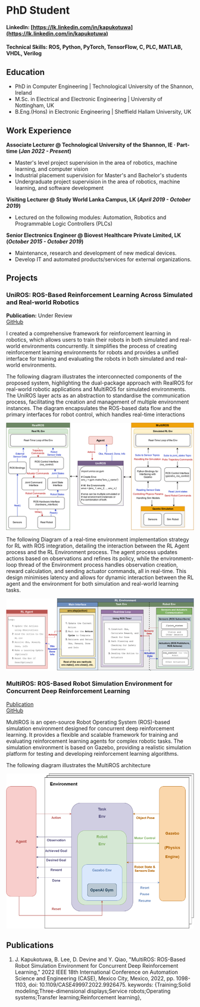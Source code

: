 # PhD Student
#### LinkedIn: [https://lk.linkedin.com/in/kapukotuwa](https://lk.linkedin.com/in/kapukotuwa)
#### Technical Skills: ROS, Python, PyTorch, TensorFlow, C, PLC, MATLAB, VHDL, Verilog

## Education
- PhD in Computer Engineering | Technological University of the Shannon, Ireland								       		
- M.Sc. in Electrical and Electronic Engineering	| University of Nottingham, UK 			        		
- B.Eng.(Hons) in Electronic Engineering | Sheffield Hallam University, UK

## Work Experience
**Associate Lecturer @ Technological University of the Shannon, IE · Part-time (_Jan 2022 - Present_)**
- Master's level project supervision in the area of robotics, machine learning, and computer vision
- Industrial placement supervision for Master's and Bachelor's students
- Undergraduate project supervision in the area of robotics, machine learning, and software development

**Visiting Lecturer @ Study World Lanka Campus, LK  (_April 2019 - October 2019_)**
- Lectured on the following modules: Automation, Robotics and Programmable Logic Controllers (PLCs)

**Senior Electronics Engineer @ Biovest Healthcare Private Limited, LK (_October 2015 - October 2019_)**
- Maintenance, research and development of new medical devices.
- Develop IT and automated products/services for external organizations.

## Projects
### UniROS: ROS-Based Reinforcement Learning Across Simulated and Real-world Robotics

**Publication:** Under Review  
[GitHub](https://github.com/ncbdrck/UniROS)

I created a comprehensive framework for reinforcement learning in robotics, which allows users to train their robots in 
both simulated and real-world environments concurrently. It simplifies the process of creating reinforcement learning 
environments for robots and provides a unified interface for training and evaluating the robots in both simulated and 
real-world environments.

The following diagram illustrates the interconnected components of the proposed system, highlighting the dual-package approach with 
RealROS for real-world robotic applications and MultiROS for simulated environments. The UniROS layer acts as an 
abstraction to standardise the communication process, facilitating the creation and management of multiple environment 
instances. The diagram encapsulates the ROS-based data flow and the primary interfaces for robot control, which handles 
real-time interactions

![UniROS](/assets/img/abstraction_layers.png)

The following Diagram of a real-time environment implementation strategy for RL with ROS integration, detailing the 
interaction between the RL Agent process and the RL Environment process. The agent process updates actions based on 
observations and refines its policy, while the environment-loop thread of the Environment process handles observation 
creation, reward calculation, and sending actuator commands, all in real-time. This design minimises latency and allows
for dynamic interaction between the RL agent and the environment for both simulation and real-world learning tasks.

![Real-time Environment](/assets/img/Ijrr_real_time.png)



### MultiROS: ROS-Based Robot Simulation Environment for Concurrent Deep Reinforcement Learning
[Publication](https://ieeexplore.ieee.org/document/9926475)  
[GitHub](https://github.com/ncbdrck/multiros)

MultiROS is an open-source Robot Operating System (ROS)-based simulation environment designed for concurrent deep 
reinforcement learning. It provides a flexible and scalable framework for training and evaluating reinforcement 
learning agents for complex robotic tasks. The simulation environment is based on 
Gazebo, providing a realistic simulation platform for testing and developing reinforcement learning algorithms.

The following diagram illustrates the MultiROS architecture

![MultiROS](/assets/img/multiros.png)


## Publications
1. J. Kapukotuwa, B. Lee, D. Devine and Y. Qiao, "MultiROS: ROS-Based Robot Simulation Environment for Concurrent Deep Reinforcement Learning," 2022 IEEE 18th International Conference on Automation Science and Engineering (CASE), Mexico City, Mexico, 2022, pp. 1098-1103, doi: 10.1109/CASE49997.2022.9926475. keywords: {Training;Solid modeling;Three-dimensional displays;Service robots;Operating systems;Transfer learning;Reinforcement learning},

